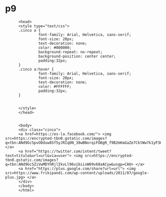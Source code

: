 # p9

<!DOCTYPE html PUBLIC>
<html>
          
          <head>
          <style type="text/css">
          .cinco a {
                   font-family: Arial, Helvetica, sans-serif;
                   font-size: 28px;
                   text-decoration: none;
                   color: #000000;
                   background-repeat: no-repeat;
                   background-position: center center;
                   padding:32px;
          }
          .cinco a:hover {
                   font-family: Arial, Helvetica, sans-serif;
                   font-size: 28px;
                   text-decoration: none;
                   color: #FFFFFF;
                   padding:32px;
          }

       
          </style>
          </head>
 

          <body>
          <div class="cinco">
          <a href=https://es-la.facebook.com/"> <img src=https://encrypted-tbn0.gstatic.com/images?q=tbn:ANd9GcSpvO8duw8Sf5yJRIqON_38wBNxrqiFOBgR_f9B2mHaGaZe7CktWw7k1yF3H_j9gqpZYTM&usqp=CAU> </a>      
          <a href="https://twitter.com/intent/tweet?text=titulo&url=url&via=user"> <img src=https://encrypted-tbn0.gstatic.com/images?q=tbn:ANd9GcSZiVwMDYhRjlIkvLl96vibiisW69v68aACyw&usqp=CAU> </a>
          <a href="https://plus.google.com/share?url=url"> <img src=https://www.frikipandi.com/wp-content/uploads/2011/07/google-plus.jpg> </a> 
          </div>
          </body>
          </html>
